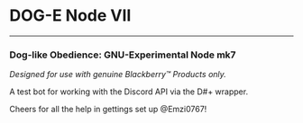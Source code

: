 # DOG-E Node VII

---

### Dog-like Obedience: GNU-Experimental Node mk7

*Designed for use with genuine Blackberry™ Products only.*

A test bot for working with the Discord API via the D#+ wrapper. 

Cheers for all the help in gettings set up @Emzi0767!
